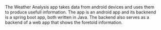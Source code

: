 The Weather Analysis app takes data from android devices and uses them to produce usefull information. The app is an android app and its backnend is a spring boot app, both written in Java.
The backend also serves as a backend of a web app that shows the foretold information.
